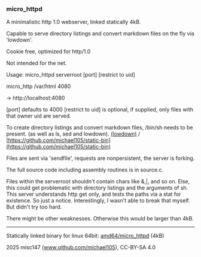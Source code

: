 
### micro_httpd



A minimalistic http 1.0 webserver, linked statically 4kB.

Capable to serve directory listings and convert markdown files
on the fly via 'lowdown'.

Cookie free, optimized for http/1.0

Not intended for the net.


Usage: micro_httpd serverroot [port] [restrict to uid]

micro_http /var/html 4080

-> http://localhost:4080


[port] defaults to 4000
[restrict to uid] is optional, if supplied, only files with that owner uid are served.


To create directory listings and convert markdown files,
/bin/sh needs to be present. (as well as ls, sed and lowdown).
[(lowdown)](https://github.com/kristapsdz/lowdown) / 
[https://github.com/michael105/static-bin](https://github.com/michael105/static-bin)



Files are sent via 'sendfile', requests are nonpersistent,
the server is forking.


The full source code including assembly routines is in source.c.


Files within the serverroot shouldn't contain chars like &,|, and so on. 
Else, this could get problematic with directory listings and the arguments of sh.
This server understands http get only, and tests the paths via a stat
for existence.
So just a notice. Interestingly, I wasn't able to
break that myself. But didn't try too hard.

There might be other weaknesses. Otherwise this would be larger than 4kB.


-----




Statically linked binary for linux 64bit: [amd64/micro_httpd](amd64/micro_httpd) (4kB)




2025 misc147 (www.github.com/michael105), CC-BY-SA 4.0

